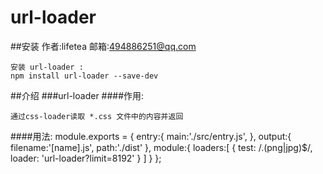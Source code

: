 url-loader
===========================
##安装
    作者:lifetea
    邮箱:494886251@qq.com

    安装 url-loader :  
    npm install url-loader --save-dev

##介绍
###url-loader
####作用:
    
    通过css-loader读取 *.css 文件中的内容并返回
####用法:
    module.exports = {
        entry:{
            main:'./src/entry.js',
        },
        output:{
            filename:'[name].js',
            path:'./dist'
        },
        module:{
            loaders:[
                {
                    test: /\.(png|jpg)$/,
                    loader: 'url-loader?limit=8192'
                }
            ]
        }
    };

    